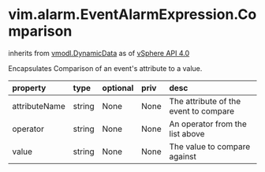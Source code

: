 vim.alarm.EventAlarmExpression.Comparison
=========================================
inherits from [vmodl.DynamicData](docs/vmodl.DynamicData.md)
as of [vSphere API 4.0](vim.version.md#vim.version.version5)


Encapsulates Comparison of an event's attribute to a value.

| property | type | optional | priv | desc |
|:---------|:-----|:---------|:-----|:-----|
| attributeName | string | None | None | The attribute of the event to compare |
| operator | string | None | None | An operator from the list above |
| value | string | None | None | The value to compare against |


